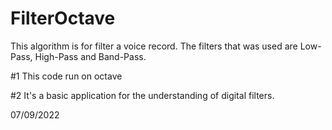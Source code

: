 # FilterOctave
This algorithm is for filter a voice record. The filters that was used are Low-Pass, High-Pass and Band-Pass.

#1 This code run on octave

#2 It's a basic application for the understanding of digital filters.

07/09/2022
